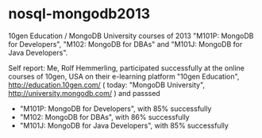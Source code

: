 # nosql-mongodb2013
10gen Education / MongoDB University courses of 2013 "M101P: MongoDB for Developers", "M102: MongoDB for DBAs" and "M101J: MongoDB for Java Developers".

Self report: Me, Rolf Hemmerling, participated successfully at the online courses of 10gen, USA on their e-learning platform  "10gen Education", http://education.10gen.com/  ( today: "MongoDB University", http://university.mongodb.com/ ) and passsed

- "M101P: MongoDB for Developers", with 85% successfully
- "M102: MongoDB for DBAs", with 86% successfully
- "M101J: MongoDB for Java Developers", with 85% successfully
